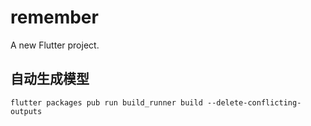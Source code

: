 # remember

A new Flutter project.

## 自动生成模型
```
flutter packages pub run build_runner build --delete-conflicting-outputs 
```
